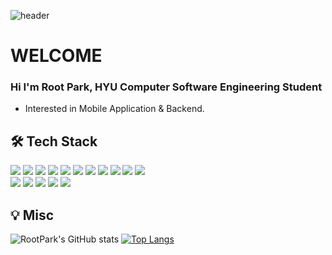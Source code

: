 ![header](https://capsule-render.vercel.app/api?text=Hello%20I'm%20RootPark&fontSize=40&fontAlign=30&fontColor=f2f2ff&type=waving)

# WELCOME

### Hi I'm Root Park, HYU Computer Software Engineering Student
- Interested in Mobile Application & Backend.

## 🛠 Tech Stack

<img src="https://img.shields.io/badge/Python-3776AB?style=flat&logo=python&logoColor=white" /> <img src="https://img.shields.io/badge/Java-007396?style=flat&logo=Java&logoColor=white" />   <img src="https://img.shields.io/badge/C-A8B9CC?style=flat&logo=c&logoColor=white" /> <img src="https://img.shields.io/badge/C++-00599C?style=flat&logo=c%2B%2B&logoColor=white" /> <img src="https://img.shields.io/badge/Kotlin-7F52FF?style=flat&logo=kotlin&logoColor=white" /> <img src="https://img.shields.io/badge/Swift-F05138?style=flat&logo=swift&logoColor=white" /> <img src="https://img.shields.io/badge/Dart-0175C2?style=flat&logo=dart&logoColor=white" />
  <img src="https://img.shields.io/badge/AndroidStudio-3DDC84?style=flat&logo=androidstudio&logoColor=white" />  <img src="https://img.shields.io/badge/Xcode-147EFB?style=flat&logo=xcode&logoColor=white" />  <img src="https://img.shields.io/badge/Flutter-02569B?style=flat&logo=flutter&logoColor=white" />  <img src="https://img.shields.io/badge/OpenGL-147EFB?style=flat&logo=opengl&logoColor=white" />  
  <img src="https://img.shields.io/badge/Linux-FCC624?style=flat&logo=linux&logoColor=white" /> <img src="https://img.shields.io/badge/MacOS-000000?style=flat&logo=macos&logoColor=white" /> <img src="https://img.shields.io/badge/GitHub-181717?style=flat&logo=github&logoColor=white" /> <img src="https://img.shields.io/badge/Notion-000000?style=flat&logo=notion&logoColor=white" /> <img src="https://img.shields.io/badge/MySql-4479A1?style=flat&logo=Mysql&logoColor=white" />

## 💡 Misc
![RootPark's GitHub stats](https://github-readme-stats.vercel.app/api?username=RootPark&theme=chartreuse-dark&show_icons=true)
[![Top Langs](https://github-readme-stats.vercel.app/api/top-langs/?username=RootPark&layout=compact&theme=dark&exclude_repo=madcamp_week3)](https://github.com/anuraghazra/github-readme-stats)
